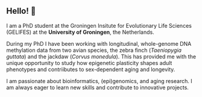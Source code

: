 ## Hello! 👋

I am a PhD student at the Groningen Insitute for Evolutionary Life Sciences (GELIFES) at the **University of Groningen**, the Netherlands. 

During my PhD I have been working with longitudinal, whole-genome DNA methylation data from two avian species, the zebra finch (*Taeniopygia guttata*) and the jackdaw (*Corvus monedula*). This has provided me with the unique opportunity to study how epigenetic plasticity shapes adult phenotypes and contriibutes to sex-dependent aging and longevity. 

I am passionate about bioinformatics, (epi)genomics, and aging research. I am always eager to learn new skills and contribute to innovative projects.



